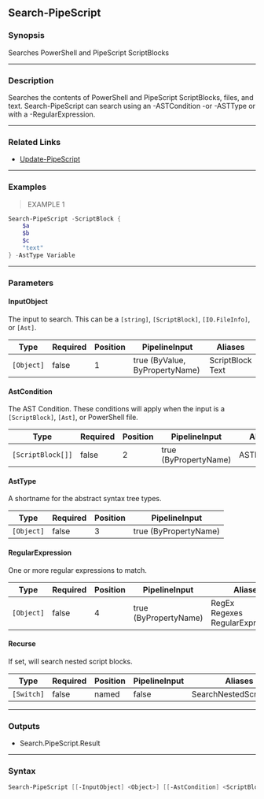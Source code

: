 Search-PipeScript
-----------------

### Synopsis
Searches PowerShell and PipeScript ScriptBlocks

---

### Description

Searches the contents of PowerShell and PipeScript ScriptBlocks, files, and text.
Search-PipeScript can search using an -ASTCondition -or -ASTType or with a -RegularExpression.

---

### Related Links
* [Update-PipeScript](Update-PipeScript.md)

---

### Examples
> EXAMPLE 1

```PowerShell
Search-PipeScript -ScriptBlock {
    $a
    $b
    $c
    "text"
} -AstType Variable
```

---

### Parameters
#### **InputObject**
The input to search.
This can be a `[string]`, `[ScriptBlock]`, `[IO.FileInfo]`, or `[Ast]`.

|Type      |Required|Position|PipelineInput                 |Aliases             |
|----------|--------|--------|------------------------------|--------------------|
|`[Object]`|false   |1       |true (ByValue, ByPropertyName)|ScriptBlock<br/>Text|

#### **AstCondition**
The AST Condition.
These conditions will apply when the input is a `[ScriptBlock]`, `[Ast]`, or PowerShell file.

|Type             |Required|Position|PipelineInput        |Aliases    |
|-----------------|--------|--------|---------------------|-----------|
|`[ScriptBlock[]]`|false   |2       |true (ByPropertyName)|ASTDelegate|

#### **AstType**
A shortname for the abstract syntax tree types.

|Type      |Required|Position|PipelineInput        |
|----------|--------|--------|---------------------|
|`[Object]`|false   |3       |true (ByPropertyName)|

#### **RegularExpression**
One or more regular expressions to match.

|Type      |Required|Position|PipelineInput        |Aliases                                 |
|----------|--------|--------|---------------------|----------------------------------------|
|`[Object]`|false   |4       |true (ByPropertyName)|RegEx<br/>Regexes<br/>RegularExpressions|

#### **Recurse**
If set, will search nested script blocks.

|Type      |Required|Position|PipelineInput|Aliases                |
|----------|--------|--------|-------------|-----------------------|
|`[Switch]`|false   |named   |false        |SearchNestedScriptBlock|

---

### Outputs
* Search.PipeScript.Result

---

### Syntax
```PowerShell
Search-PipeScript [[-InputObject] <Object>] [[-AstCondition] <ScriptBlock[]>] [[-AstType] <Object>] [[-RegularExpression] <Object>] [-Recurse] [<CommonParameters>]
```

